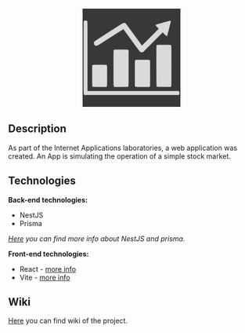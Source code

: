 <p align="center">
  <a href="http://nestjs.com/" target="blank"><img style="filter: invert(85%) sepia(18%) saturate(10%) hue-rotate(320deg) brightness(105%) contrast(83%);" src="https://raw.githubusercontent.com/hyter99/AI_22-23_L1/1f354504439f150e470005bc3496d767a9ee79c9/src/frontend/src/assets/svg/stock-logo.svg" width="200" alt="Nest Logo" /></a>
</p>

## Description

As part of the Internet Applications laboratories, a web application was created. An App is simulating the operation of a simple stock market.

## Technologies

**Back-end technologies:**
- NestJS
- Prisma

*[Here](https://docs.nestjs.com/recipes/prisma) you can find more info about NestJS and prisma.*

**Front-end technologies:**
- React - [more info](https://vitejs.dev)
- Vite - [more info](https://pl.reactjs.org)

## Wiki

[Here](https://github.com/hyter99/AI_22-23_L1/wiki) you can find wiki of the project.
